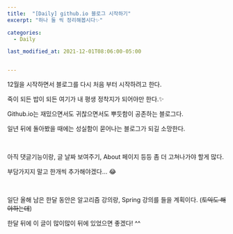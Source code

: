 ```yaml
---
title:  "[Daily] github.io 블로그 시작하기"
excerpt: "하나 둘 씩 정리해봅시다✨"

categories:
  - Daily

last_modified_at: 2021-12-01T08:06:00-05:00


---
```


12월을 시작하면서 블로그를 다시 처음 부터 시작하려고 한다.  

죽이 되든 밥이 되든 여기가 내 평생 정착지가 되어야만 한다.✨  

Github.io는 재밌으면서도 귀찮으면서도 뿌듯함이 공존하는 블로그다.  

일년 뒤에 돌아봤을 때에는 성실함이 묻어나는 블로그가 되길 소망한다.  

  <br />

아직 댓글기능이랑, 글 날짜 보여주기, About 페이지 등등 좀 더 고쳐나가야 할게 많다.  

부담가지지 말고 한개씩 추가해야겠다… 😂  

<br />

일단 올해 남은 한달 동안은 알고리즘 강의랑, Spring 강의를 들을 계획이다. (~~토익도 해야하는데~~)  

한달 뒤에 이 글이 많이많이 뒤에 있었으면 좋겠다! ^^

<br /><br /><br />

